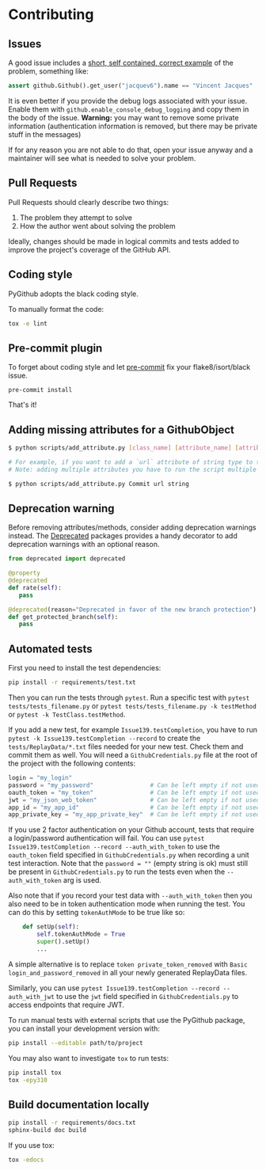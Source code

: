 # Contributing

## Issues

A good issue includes a [short, self contained, correct example](http://sscce.org/) of the problem, something like:

```python
assert github.Github().get_user("jacquev6").name == "Vincent Jacques"
```

It is even better if you provide the debug logs associated with your issue.
Enable them with `github.enable_console_debug_logging` and copy them in the body of the issue.
**Warning:** you may want to remove some private information (authentication information is removed, but there may be private stuff in the messages)

If for any reason you are not able to do that, open your issue anyway and a maintainer will see what is needed to solve your problem.

## Pull Requests

Pull Requests should clearly describe two things:

1. The problem they attempt to solve
2. How the author went about solving the problem

Ideally, changes should be made in logical commits and tests added to improve the project's coverage of the GitHub API.

## Coding style

PyGithub adopts the black coding style.

To manually format the code:
```bash
tox -e lint
```

## Pre-commit plugin

To forget about coding style and let [pre-commit](https://pre-commit.com/#installation) fix your flake8/isort/black issue.

```
pre-commit install
```

That's it!

## Adding missing attributes for a GithubObject

```bash
$ python scripts/add_attribute.py [class_name] [attribute_name] [attribute_type]

# For example, if you want to add a `url` attribute of string type to the Commit class
# Note: adding multiple attributes you have to run the script multiple times

$ python scripts/add_attribute.py Commit url string
```

## Deprecation warning

Before removing attributes/methods, consider adding deprecation warnings instead. The [Deprecated](https://github.com/tantale/deprecated) packages provides a handy decorator to add deprecation warnings with an optional reason.

```python
from deprecated import deprecated

@property
@deprecated
def rate(self):
   pass

@deprecated(reason="Deprecated in favor of the new branch protection")
def get_protected_branch(self):
   pass
```

## Automated tests

First you need to install the test dependencies:
```bash
pip install -r requirements/test.txt
```

Then you can run the tests through `pytest`.
Run a specific test with `pytest tests/tests_filename.py` or `pytest tests/tests_filename.py -k testMethod` or `pytest -k TestClass.testMethod`.

If you add a new test, for example `Issue139.testCompletion`, you have to run `pytest -k Issue139.testCompletion --record` to create the `tests/ReplayData/*.txt` files needed for your new test.
Check them and commit them as well.
You will need a `GithubCredentials.py` file at the root of the project with the following contents:

```python
login = "my_login"
password = "my_password"                # Can be left empty if not used
oauth_token = "my_token"                # Can be left empty if not used
jwt = "my_json_web_token"               # Can be left empty if not used
app_id = "my_app_id"                    # Can be left empty if not used
app_private_key = "my_app_private_key"  # Can be left empty if not used
```

If you use 2 factor authentication on your Github account, tests that require a login/password authentication will fail.
You can use `pytest Issue139.testCompletion --record --auth_with_token` to use the `oauth_token` field specified in `GithubCredentials.py` when recording a unit test interaction. Note that the `password = ""` (empty string is ok) must still be present in `GithubCredentials.py` to run the tests even when the `--auth_with_token` arg is used.

Also note that if you record your test data with `--auth_with_token` then you also need to be in token authentication mode when running the test. You can do this by setting `tokenAuthMode` to be true like so:

```python
    def setUp(self):
        self.tokenAuthMode = True
        super().setUp()
        ...
```

A simple alternative is to replace `token private_token_removed` with `Basic login_and_password_removed` in all your newly generated ReplayData files.

Similarly, you can use `pytest Issue139.testCompletion --record --auth_with_jwt` to use the `jwt` field specified in `GithubCredentials.py` to access endpoints that require JWT.

To run manual tests with external scripts that use the PyGithub package, you can install your development version with:

```bash
pip install --editable path/to/project
```

You may also want to investigate `tox` to run tests:

```bash
pip install tox
tox -epy310
```

## Build documentation locally

```bash
pip install -r requirements/docs.txt
sphinx-build doc build
```

If you use tox:

```bash
tox -edocs
```
